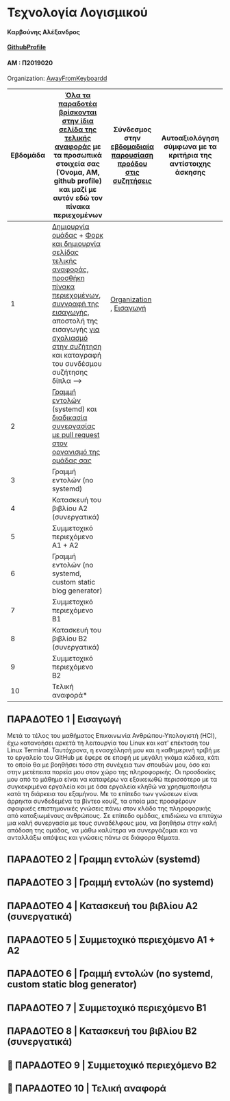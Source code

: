 # Τεχνολογία Λογισμικού

#### Καρβούνης Αλέξανδρος 

**[GithubProfile](https://github.com/alkarvounis)** 

#### ΑΜ : Π2019020

Organization: [AwayFromKeyboardd](https://github.com/AwayFromKeyboardd)

| Εβδομάδα | [Όλα τα παραδοτέα βρίσκονται στην ίδια σελίδα της τελικής αναφοράς](https://epidrome.github.io/teaching/deliverables/) με τα προσωπικά στοιχεία σας (Όνομα, ΑΜ, github profile) και μαζί με αυτόν εδώ τον πίνακα περιεχομένων | Σύνδεσμος στην [εβδομαδιαία παρουσίαση προόδου στις συζητήσεις](https://github.com/courses-ionio/help/discussions/categories/show-and-tell) | Αυτοαξιολόγηση σύμφωνα με τα κριτήρια της αντίστοιχης άσκησης |
| --- | --- | --- | --- |
| 1 | [Δημιουργία ομάδας](https://epidrome.github.io/teaching/team/) + [Φορκ και δημιουργία σελίδας τελικής αναφοράς](https://epidrome.github.io/teaching/guide/), [προσθήκη πίνακα περιεχομένων](https://raw.githubusercontent.com/courses-ionio/sw/master/README.md), [συγγραφή της εισαγωγής](https://epidrome.github.io/teaching/intro/), αποστολή της εισαγωγής [για σχολιασμό στην συζήτηση](https://github.com/courses-ionio/sw/discussions/categories/show-and-tell) και καταγραφή του συνδέσμου συζήτησης δίπλα --> | [Organization](https://github.com/courses-ionio/sw/discussions/1133#discussioncomment-4950763) , [Εισαγωγή](https://github.com/courses-ionio/sw/discussions/1159) | |
| 2 | [Γραμμή εντολών](https://epidrome.github.io/teaching/cli) (systemd) και [διαδικασία συνεργασίας με pull request στον οργανισμό της ομάδας σας](https://epidrome.github.io/teaching/team) | | |
| 3 | Γραμμή εντολών (no systemd) | | |
| 4 | Κατασκευή του βιβλίου Α2 (συνεργατικά) | | |
| 5 | Συμμετοχικό περιεχόμενο A1 + A2 | | |
| 6 | Γραμμή εντολών (no systemd, custom static blog generator) | | |
| 7 | Συμμετοχικό περιεχόμενο B1 | | |
| 8 | Κατασκευή του βιβλίου Β2 (συνεργατικά) | | |
| 9 | Συμμετοχικό περιεχόμενο B2 | | |
| 10 | Τελική αναφορά* | | |

## ΠΑΡΑΔΟΤΕΟ 1 | Εισαγωγή

Μετά το τέλος του μαθήματος Επικοινωνία Ανθρώπου-Υπολογιστή (HCI), έχω κατανοήσει αρκετά τη λειτουργία του Linux και κατ' επέκταση του Linux Terminal. Ταυτόχρονα, η ενασχόλησή μου και η καθημερινή τριβή με το εργαλείο του GitHub με έφερε σε επαφή με μεγάλη γκάμα κώδικα, κάτι το οποίο θα με βοηθήσει τόσο στη συνέχεια των σπουδών μου, όσο και στην μετέπειτα πορεία μου στον χώρο της πληροφορικής. Οι προσδοκίες μου από το μάθημα είναι να καταφέρω να εξοικειωθώ περισσότερο με τα συγκεκριμένα εργαλεία και με όσα εργαλεία κληθώ να χρησιμοποιήσω κατά τη διάρκεια του εξαμήνου. Με το επίπεδο των γνώσεων είναι άρρηκτα συνδεδεμένα τα βίντεο κουίζ, τα οποία μας προσφέρουν σφαιρικές επιστημονικές γνώσεις πάνω στον κλάδο της πληροφορικής από καταξιωμένους ανθρώπους. Σε επίπεδο ομάδας, επιδιώκω να επιτύχω μια καλή συνεργασία με τους συναδέλφους μου, να βοηθήσω στην καλή απόδοση της ομάδας, να μάθω καλύτερα να συνεργάζομαι και να ανταλλάξω απόψεις και γνώσεις πάνω σε διάφορα θέματα.

##  ΠΑΡΑΔΟΤΕΟ 2 | Γραμμη εντολών (systemd)

##  ΠΑΡΑΔΟΤΕΟ 3 | Γραμμή εντολών (no systemd)

##  ΠΑΡΑΔΟΤΕΟ 4 | Κατασκευή του βιβλίου Α2 (συνεργατικά)

##  ΠΑΡΑΔΟΤΕΟ 5 | Συμμετοχικό περιεχόμενο A1 + A2

##  ΠΑΡΑΔΟΤΕΟ 6 | Γραμμή εντολών (no systemd, custom static blog generator)

##  ΠΑΡΑΔΟΤΕΟ 7 | Συμμετοχικό περιεχόμενο B1

##  ΠΑΡΑΔΟΤΕΟ 8 | Κατασκευή του βιβλίου Β2 (συνεργατικά)

## :rocket: ΠΑΡΑΔΟΤΕΟ 9 | Συμμετοχικό περιεχόμενο B2

## :rocket: ΠΑΡΑΔΟΤΕΟ 10 | 	Τελική αναφορά

